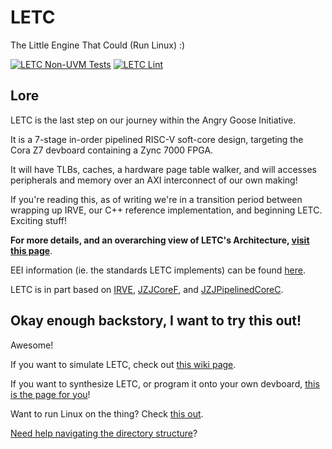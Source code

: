 # LETC

The Little Engine That Could (Run Linux) :)

[![LETC Non-UVM Tests](https://github.com/angry-goose-initiative/letc/actions/workflows/nonuvm_tests.yml/badge.svg?branch=main)](https://github.com/angry-goose-initiative/letc/actions/workflows/nonuvm_tests.yml)
[![LETC Lint](https://github.com/angry-goose-initiative/letc/actions/workflows/lint.yml/badge.svg?branch=main)](https://github.com/angry-goose-initiative/letc/actions/workflows/lint.yml)

## Lore

LETC is the last step on our journey within the Angry Goose Initiative.

It is a 7-stage in-order pipelined RISC-V soft-core design, targeting the Cora Z7 devboard containing a Zync 7000 FPGA.

It will have TLBs, caches, a hardware page table walker, and will accesses peripherals and memory over an AXI interconnect of our own making!

If you're reading this, as of writing we're in a transition period between wrapping up IRVE, our C++ reference implementation, and beginning LETC. Exciting stuff!

**For more details, and an overarching view of LETC's Architecture, [visit this page](https://github.com/angry-goose-initiative/wiki/wiki/LETC-Architecture-Overview)**.

EEI information (ie. the standards LETC implements) can be found [here](https://github.com/angry-goose-initiative/wiki/wiki/General-EEI-Info).

LETC is in part based on [IRVE](https://github.com/angry-goose-initiative/irve), [JZJCoreF](https://git.jekel.ca/JZJ/jzjcoref), and [JZJPipelinedCoreC](https://git.jekel.ca/JZJ/jzjpipelinedcorec).

## Okay enough backstory, I want to try this out!

Awesome!

If you want to simulate LETC, check out [this wiki page](https://github.com/angry-goose-initiative/wiki/wiki/Simulating-LETC).

If you want to synthesize LETC, or program it onto your own devboard, [this is the page for you](https://github.com/angry-goose-initiative/wiki/wiki/Synthesizing-LETC)!

Want to run Linux on the thing? Check [this out](https://github.com/angry-goose-initiative/wiki/wiki/Linux-shenanigans).

[Need help navigating the directory structure](https://github.com/angry-goose-initiative/wiki/wiki/Directory-Structure#letc)?
